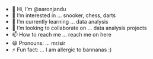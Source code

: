 - 👋 Hi, I’m @aaronjandu
- 👀 I’m interested in ... snooker, chess, darts
- 🌱 I’m currently learning ... data analysis
- 💞️ I’m looking to collaborate on ... data analysis projects
- 📫 How to reach me ... reach me on here
- 😄 Pronouns: ... mr/sir
- ⚡ Fun fact: ... I am allergic to bannanas :) 

<!---
aaronjandu/aaronjandu is a ✨ special ✨ repository because its `README.md` (this file) appears on your GitHub profile.
You can click the Preview link to take a look at your changes.
--->
